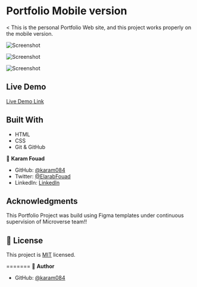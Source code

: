 # Portfolio Mobile version
< This is the personal Portfolio Web site, and this project works properly on the mobile version.


![Screenshot](https://user-images.githubusercontent.com/77942746/162585504-3b2882e6-b12b-404c-bc89-2923c481597b.png)

![Screenshot](https://user-images.githubusercontent.com/77942746/162585535-4062f216-70b8-4109-a3f0-4dfed2d7a5ba.png)

![Screenshot](https://user-images.githubusercontent.com/77942746/162585548-ac99a793-ae69-4b90-a407-b547d82d071b.png)

## Live Demo

[Live Demo Link](https://karam084.github.io/portfolio-mobile-version/)

## Built With

- HTML
- CSS
- Git & GitHub

👤 **Karam Fouad**

- GitHub: [@karam084](https://github.com/karam084)
- Twitter: [@ElarabFouad](https://twitter.com/ElarabFouad)
- LinkedIn: [LinkedIn](https://www.linkedin.com/in/karam-fouad-179830214/)

## Acknowledgments
This Portfolio Project was build using Figma templates under continuous supervision of Microverse team!!

## 📝 License

This project is [MIT](./MIT.md) licensed.

=======
👤 **Author**

- GitHub: [@karam084](https://github.com/karam084/portfolio-mobile-version)
